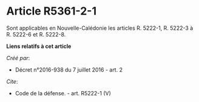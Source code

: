 # Article R5361-2-1

Sont applicables en Nouvelle-Calédonie les articles R. 5222-1, R. 5222-3 à R. 5222-6 et R. 5222-8.

**Liens relatifs à cet article**

_Créé par_:

  - Décret n°2016-938 du 7 juillet 2016 - art. 2

_Cite_:

  - Code de la défense. - art. R5222-1 (V)
